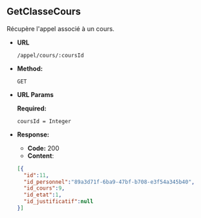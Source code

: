 **GetClasseCours**
---- 
  Récupère l'appel associé à un cours.
 
* **URL**
 
  `/appel/cours/:coursId`
 
* **Method:**
   
  `GET` 
   
*  **URL Params**
 
    **Required:**
  
   `coursId = Integer`
   
* **Response:**
   
    * **Code:** 200 <br />
    * **Content**:  
    ```json
    [{
      "id":11,
      "id_personnel":"89a3d71f-6ba9-47bf-b708-e3f54a345b40",
      "id_cours":9,
      "id_etat":1,
      "id_justificatif":null
    }]
    ```
